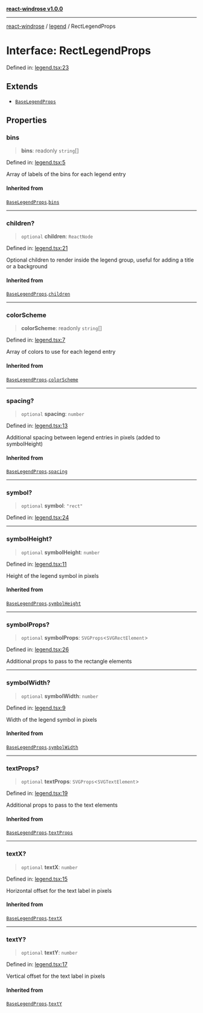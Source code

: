 [**react-windrose v1.0.0**](../../README.md)

***

[react-windrose](../../README.md) / [legend](../README.md) / RectLegendProps

# Interface: RectLegendProps

Defined in: [legend.tsx:23](https://github.com/JulesBlm/react-windrose/blob/4c90b4c4e20ea2808adde010911e8780345b3f2c/src/legend.tsx#L23)

## Extends

- [`BaseLegendProps`](BaseLegendProps.md)

## Properties

### bins

> **bins**: readonly `string`[]

Defined in: [legend.tsx:5](https://github.com/JulesBlm/react-windrose/blob/4c90b4c4e20ea2808adde010911e8780345b3f2c/src/legend.tsx#L5)

Array of labels of the bins for each legend entry

#### Inherited from

[`BaseLegendProps`](BaseLegendProps.md).[`bins`](BaseLegendProps.md#bins)

***

### children?

> `optional` **children**: `ReactNode`

Defined in: [legend.tsx:21](https://github.com/JulesBlm/react-windrose/blob/4c90b4c4e20ea2808adde010911e8780345b3f2c/src/legend.tsx#L21)

Optional children to render inside the legend group, useful for adding a title or a background

#### Inherited from

[`BaseLegendProps`](BaseLegendProps.md).[`children`](BaseLegendProps.md#children)

***

### colorScheme

> **colorScheme**: readonly `string`[]

Defined in: [legend.tsx:7](https://github.com/JulesBlm/react-windrose/blob/4c90b4c4e20ea2808adde010911e8780345b3f2c/src/legend.tsx#L7)

Array of colors to use for each legend entry

#### Inherited from

[`BaseLegendProps`](BaseLegendProps.md).[`colorScheme`](BaseLegendProps.md#colorscheme)

***

### spacing?

> `optional` **spacing**: `number`

Defined in: [legend.tsx:13](https://github.com/JulesBlm/react-windrose/blob/4c90b4c4e20ea2808adde010911e8780345b3f2c/src/legend.tsx#L13)

Additional spacing between legend entries in pixels (added to symbolHeight)

#### Inherited from

[`BaseLegendProps`](BaseLegendProps.md).[`spacing`](BaseLegendProps.md#spacing)

***

### symbol?

> `optional` **symbol**: `"rect"`

Defined in: [legend.tsx:24](https://github.com/JulesBlm/react-windrose/blob/4c90b4c4e20ea2808adde010911e8780345b3f2c/src/legend.tsx#L24)

***

### symbolHeight?

> `optional` **symbolHeight**: `number`

Defined in: [legend.tsx:11](https://github.com/JulesBlm/react-windrose/blob/4c90b4c4e20ea2808adde010911e8780345b3f2c/src/legend.tsx#L11)

Height of the legend symbol in pixels

#### Inherited from

[`BaseLegendProps`](BaseLegendProps.md).[`symbolHeight`](BaseLegendProps.md#symbolheight)

***

### symbolProps?

> `optional` **symbolProps**: `SVGProps`\<`SVGRectElement`\>

Defined in: [legend.tsx:26](https://github.com/JulesBlm/react-windrose/blob/4c90b4c4e20ea2808adde010911e8780345b3f2c/src/legend.tsx#L26)

Additional props to pass to the rectangle elements

***

### symbolWidth?

> `optional` **symbolWidth**: `number`

Defined in: [legend.tsx:9](https://github.com/JulesBlm/react-windrose/blob/4c90b4c4e20ea2808adde010911e8780345b3f2c/src/legend.tsx#L9)

Width of the legend symbol in pixels

#### Inherited from

[`BaseLegendProps`](BaseLegendProps.md).[`symbolWidth`](BaseLegendProps.md#symbolwidth)

***

### textProps?

> `optional` **textProps**: `SVGProps`\<`SVGTextElement`\>

Defined in: [legend.tsx:19](https://github.com/JulesBlm/react-windrose/blob/4c90b4c4e20ea2808adde010911e8780345b3f2c/src/legend.tsx#L19)

Additional props to pass to the text elements

#### Inherited from

[`BaseLegendProps`](BaseLegendProps.md).[`textProps`](BaseLegendProps.md#textprops)

***

### textX?

> `optional` **textX**: `number`

Defined in: [legend.tsx:15](https://github.com/JulesBlm/react-windrose/blob/4c90b4c4e20ea2808adde010911e8780345b3f2c/src/legend.tsx#L15)

Horizontal offset for the text label in pixels

#### Inherited from

[`BaseLegendProps`](BaseLegendProps.md).[`textX`](BaseLegendProps.md#textx)

***

### textY?

> `optional` **textY**: `number`

Defined in: [legend.tsx:17](https://github.com/JulesBlm/react-windrose/blob/4c90b4c4e20ea2808adde010911e8780345b3f2c/src/legend.tsx#L17)

Vertical offset for the text label in pixels

#### Inherited from

[`BaseLegendProps`](BaseLegendProps.md).[`textY`](BaseLegendProps.md#texty)
